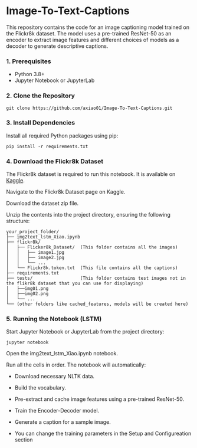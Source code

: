 # Image-To-Text-Captions

This repository contains the code for an image captioning model trained on the Flickr8k dataset. The model uses a pre-trained ResNet-50 as an encoder to extract image features and different choices of models as a decoder to generate descriptive captions.

### 1. Prerequisites
- Python 3.8+
- Jupyter Notebook or JupyterLab
  
### 2. Clone the Repository
`git clone https://github.com/axiao01/Image-To-Text-Captions.git`

### 3. Install Dependencies
Install all required Python packages using pip:

`pip install -r requirements.txt`

### 4. Download the Flickr8k Dataset

The Flickr8k dataset is required to run this notebook. It is available on [Kaggle](https://www.kaggle.com/datasets/adityajn105/flickr8k?resource=download).

Navigate to the Flickr8k Dataset page on Kaggle.

Download the dataset zip file.

Unzip the contents into the project directory, ensuring the following structure:

````
your_project_folder/
├── img2text_lstm_Xiao.ipynb
├── flickr8k/
│   ├── Flicker8k_Dataset/  (This folder contains all the images)
│   │   ├── image1.jpg
│   │   ├── image2.jpg
│   │   └── ...
│   └── Flickr8k.token.txt  (This file contains all the captions)
├── requirements.txt
├── tests/                  (This folder contains test images not in the flikr8k dataset that you can use for displaying)
│   ├──img01.png
│   ├──img02.png
│   └── ...
└── (other folders like cached_features, models will be created here)
````

### 5. Running the Notebook (LSTM)
Start Jupyter Notebook or JupyterLab from the project directory:

`jupyter notebook`

Open the img2text_lstm_Xiao.ipynb notebook.

Run all the cells in order. The notebook will automatically:

- Download necessary NLTK data.

- Build the vocabulary.

- Pre-extract and cache image features using a pre-trained ResNet-50.

- Train the Encoder-Decoder model.

- Generate a caption for a sample image.

- You can change the training parameters in the Setup and Configureation section